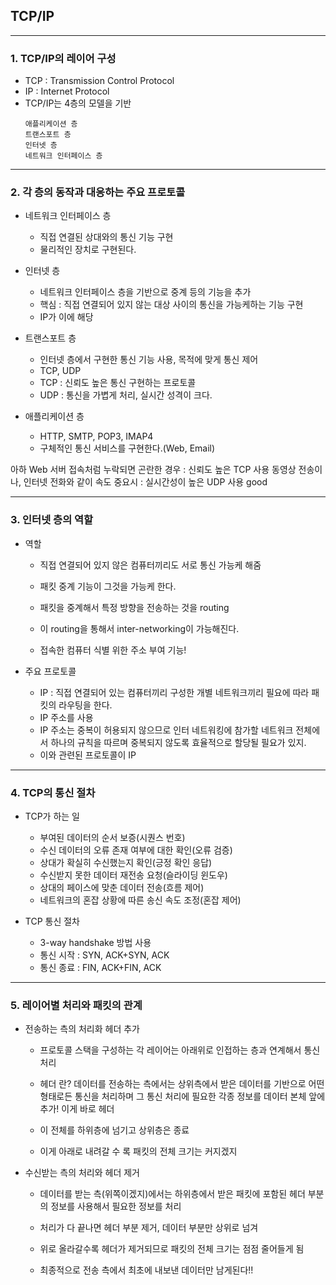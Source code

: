 ## TCP/IP

---
### 1. TCP/IP의 레이어 구성 
* TCP : Transmission Control Protocol
* IP : Internet Protocol
* TCP/IP는 4층의 모델을 기반
    ```
    애플리케이션 층
    트랜스포트 층
    인터넷 층
    네트워크 인터페이스 층
    ```
---
### 2. 각 층의 동작과 대응하는 주요 프로토콜

* 네트워크 인터페이스 층
    * 직접 연결된 상대와의 통신 기능 구현 
    * 물리적인 장치로 구현된다. 

* 인터넷 층
    * 네트워크 인터페이스 층을 기반으로 중계 등의 기능을 추가
    * 핵심 : 직접 연결되어 있지 않는 대상 사이의 통신을 가능케하는 기능 구현
    * IP가 이에 해당

* 트랜스포트 층
    * 인터넷 층에서 구현한 통신 기능 사용, 목적에 맞게 통신 제어
    * TCP, UDP 
    * TCP : 신뢰도 높은 통신 구현하는 프로토콜
    * UDP : 통신을 가볍게 처리, 실시간 성격이 크다.

* 애플리케이션 층
    * HTTP, SMTP, POP3, IMAP4
    * 구체적인 통신 서비스를 구현한다.(Web, Email)

아하 Web 서버 접속처럼 누락되면 곤란한 경우 : 신뢰도 높은 TCP 사용
동영상 전송이나, 인터넷 전화와 같이 속도 중요시 : 실시간성이 높은 UDP 사용 good

---
### 3. 인터넷 층의 역할

* 역할

    * 직접 연결되어 있지 않은 컴퓨터끼리도 서로 통신 가능케 해줌
    * 패킷 중계 기능이 그것을 가능케 한다.
    * 패킷을 중계해서 특정 방향을 전송하는 것을 routing
    * 이 routing을 통해서 inter-networking이 가능해진다.

    * 접속한 컴퓨터 식별 위한 주소 부여 기능!

* 주요 프로토콜

    * IP : 직접 연결되어 있는 컴퓨터끼리 구성한 개별 네트워크끼리 필요에 따라 패킷의 라우팅을 한다.
    * IP 주소를 사용
    * IP 주소는 중복이 허용되지 않으므로 인터 네트워킹에 참가할 네트워크 전체에서 하나의 규칙을 따르며 중복되지 않도록 효율적으로 할당될 필요가 있지.
    * 이와 관련된 프로토콜이 IP

---
### 4. TCP의 통신 절차

* TCP가 하는 일

    * 부여된 데이터의 순서 보증(시퀀스 번호)
    * 수신 데이터의 오류 존재 여부에 대한 확인(오류 검증)
    * 상대가 확실히 수신했는지 확인(긍정 확인 응답)
    * 수신받지 못한 데이터 재전송 요청(슬라이딩 윈도우)
    * 상대의 페이스에 맞춘 데이터 전송(흐름 제어)
    * 네트워크의 혼잡 상황에 따른 송신 속도 조정(혼잡 제어)

* TCP 통신 절차

    * 3-way handshake 방법 사용
    * 통신 시작 : SYN, ACK+SYN, ACK
    * 통신 종료 : FIN, ACK+FIN, ACK

---
### 5. 레이어별 처리와 패킷의 관계

* 전송하는 측의 처리화 헤더 추가

    * 프로토콜 스택을 구성하는 각 레이어는 아래위로 인접하는 층과 연계해서 통신 처리

    * 헤더 란? 데이터를 전송하는 측에서는 상위측에서 받은 데이터를 기반으로 어떤 형태로든 통신을 처리하며 그 통신 처리에 필요한 각종 정보를 데이터 본체 앞에 추가! 이게 바로 헤더 

    * 이 전체를 하위층에 넘기고 상위층은 종료

    * 이게 아래로 내려갈 수 록 패킷의 전체 크기는 커지겠지

* 수신받는 측의 처리와 헤더 제거

    * 데이터를 받는 측(위쪽이겠지)에서는 하위층에서 받은 패킷에 포함된 헤더 부분의 정보를 사용해서 필요한 정보를 처리

    * 처리가 다 끝나면 헤더 부분 제거, 데이터 부분만 상위로 넘겨 

    * 위로 올라갈수록 헤더가 제거되므로 패킷의 전체 크기는 점점 줄어들게 됨

    * 최종적으로 전송 측에서 최초에 내보낸 데이터만 남게된다!!

